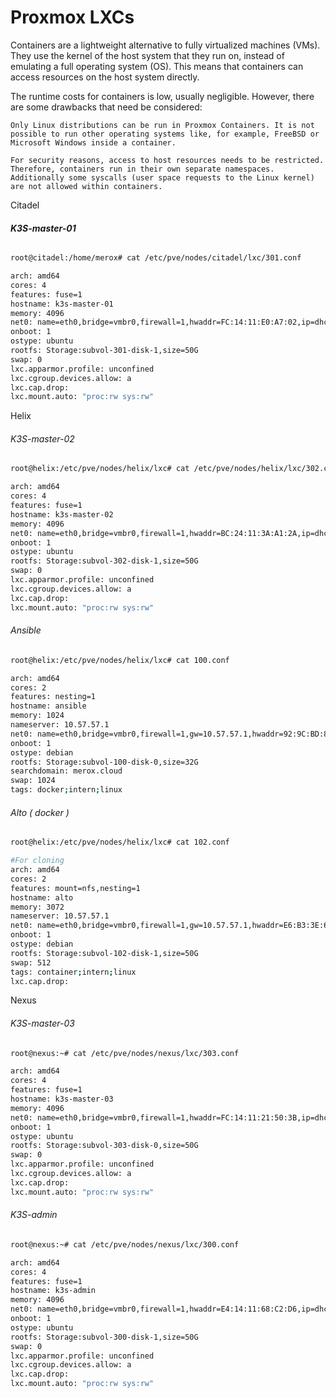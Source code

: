 # Proxmox LXCs

Containers are a lightweight alternative to fully virtualized machines (VMs). They use the kernel of the host system that they run on, instead of emulating a full operating system (OS). This means that containers can access resources on the host system directly.

The runtime costs for containers is low, usually negligible. However, there are some drawbacks that need be considered:

    Only Linux distributions can be run in Proxmox Containers. It is not possible to run other operating systems like, for example, FreeBSD or Microsoft Windows inside a container.

    For security reasons, access to host resources needs to be restricted. Therefore, containers run in their own separate namespaces. Additionally some syscalls (user space requests to the Linux kernel) are not allowed within containers.


Citadel

###### **K3S-master-01**

```bash
root@citadel:/home/merox# cat /etc/pve/nodes/citadel/lxc/301.conf
````

``` bash #
arch: amd64
cores: 4
features: fuse=1
hostname: k3s-master-01
memory: 4096
net0: name=eth0,bridge=vmbr0,firewall=1,hwaddr=FC:14:11:E0:A7:02,ip=dhcp,type=veth
onboot: 1
ostype: ubuntu
rootfs: Storage:subvol-301-disk-1,size=50G
swap: 0
lxc.apparmor.profile: unconfined
lxc.cgroup.devices.allow: a
lxc.cap.drop: 
lxc.mount.auto: "proc:rw sys:rw"
```

Helix


###### K3S-master-02
```bash
root@helix:/etc/pve/nodes/helix/lxc# cat /etc/pve/nodes/helix/lxc/302.conf 
```
```bash #
arch: amd64
cores: 4
features: fuse=1
hostname: k3s-master-02
memory: 4096
net0: name=eth0,bridge=vmbr0,firewall=1,hwaddr=BC:24:11:3A:A1:2A,ip=dhcp,type=veth
onboot: 1
ostype: ubuntu
rootfs: Storage:subvol-302-disk-1,size=50G
swap: 0
lxc.apparmor.profile: unconfined
lxc.cgroup.devices.allow: a
lxc.cap.drop: 
lxc.mount.auto: "proc:rw sys:rw"
```

###### Ansible
```bash
root@helix:/etc/pve/nodes/helix/lxc# cat 100.conf 
```
```bash #
arch: amd64
cores: 2
features: nesting=1
hostname: ansible
memory: 1024
nameserver: 10.57.57.1
net0: name=eth0,bridge=vmbr0,firewall=1,gw=10.57.57.1,hwaddr=92:9C:BD:89:57:E1,ip=10.57.57.113/24,type=veth
onboot: 1
ostype: debian
rootfs: Storage:subvol-100-disk-0,size=32G
searchdomain: merox.cloud
swap: 1024
tags: docker;intern;linux
```

###### Alto ( docker )
```bash
root@helix:/etc/pve/nodes/helix/lxc# cat 102.conf 
```
```bash #
#For cloning
arch: amd64
cores: 2
features: mount=nfs,nesting=1
hostname: alto
memory: 3072
nameserver: 10.57.57.1
net0: name=eth0,bridge=vmbr0,firewall=1,gw=10.57.57.1,hwaddr=E6:B3:3E:64:D2:CA,ip=10.57.57.56/24,type=veth
onboot: 1
ostype: debian
rootfs: Storage:subvol-102-disk-1,size=50G
swap: 512
tags: container;intern;linux
lxc.cap.drop: 
```


Nexus

###### K3S-master-03
```bash
root@nexus:~# cat /etc/pve/nodes/nexus/lxc/303.conf 
```
```bash #
arch: amd64
cores: 4
features: fuse=1
hostname: k3s-master-03
memory: 4096
net0: name=eth0,bridge=vmbr0,firewall=1,hwaddr=FC:14:11:21:50:3B,ip=dhcp,type=veth
onboot: 1
ostype: ubuntu
rootfs: Storage:subvol-303-disk-0,size=50G
swap: 0
lxc.apparmor.profile: unconfined
lxc.cgroup.devices.allow: a
lxc.cap.drop: 
lxc.mount.auto: "proc:rw sys:rw"
```
###### K3S-admin
```bash
root@nexus:~# cat /etc/pve/nodes/nexus/lxc/300.conf 
```
```bash #
arch: amd64
cores: 4
features: fuse=1
hostname: k3s-admin
memory: 4096
net0: name=eth0,bridge=vmbr0,firewall=1,hwaddr=E4:14:11:68:C2:D6,ip=dhcp,type=veth
onboot: 1
ostype: ubuntu
rootfs: Storage:subvol-300-disk-1,size=50G
swap: 0
lxc.apparmor.profile: unconfined
lxc.cgroup.devices.allow: a
lxc.cap.drop: 
lxc.mount.auto: "proc:rw sys:rw"
```